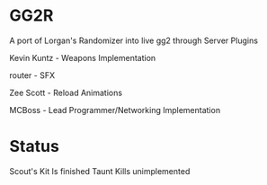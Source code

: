 # GG2R
A port of Lorgan's Randomizer into live gg2 through Server Plugins

Kevin Kuntz - Weapons Implementation

router - SFX

Zee Scott - Reload Animations

MCBoss - Lead Programmer/Networking Implementation

# Status
Scout's Kit Is finished
Taunt Kills unimplemented